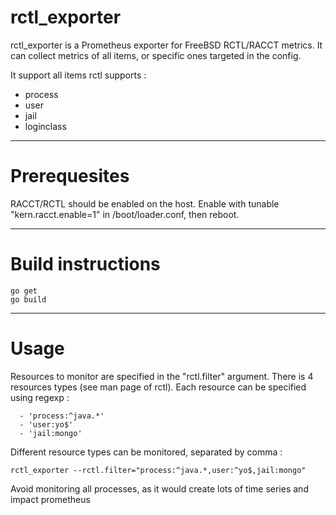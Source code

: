 # rctl_exporter

rctl_exporter is a Prometheus exporter for FreeBSD RCTL/RACCT metrics. It can collect metrics of all items, or specific ones targeted in the config.  

It support all items rctl supports :
  - process
  - user
  - jail
  - loginclass

- - - -

# Prerequesites

RACCT/RCTL should be enabled on the host. Enable with tunable "kern.racct.enable=1" in /boot/loader.conf, then reboot.

- - - -

# Build instructions

```
go get
go build
```

- - - -

# Usage

Resources to monitor are specified in the "rctl.filter" argument. There is 4 resources types (see man page of rctl).
Each resource can be specified using regexp :
```
  - 'process:^java.*'
  - 'user:yo$'
  - 'jail:mongo'
```
Different resource types can be monitored, separated by comma :
```
rctl_exporter --rctl.filter="process:^java.*,user:^yo$,jail:mongo"
```

Avoid monitoring all processes, as it would create lots of time series and impact prometheus

